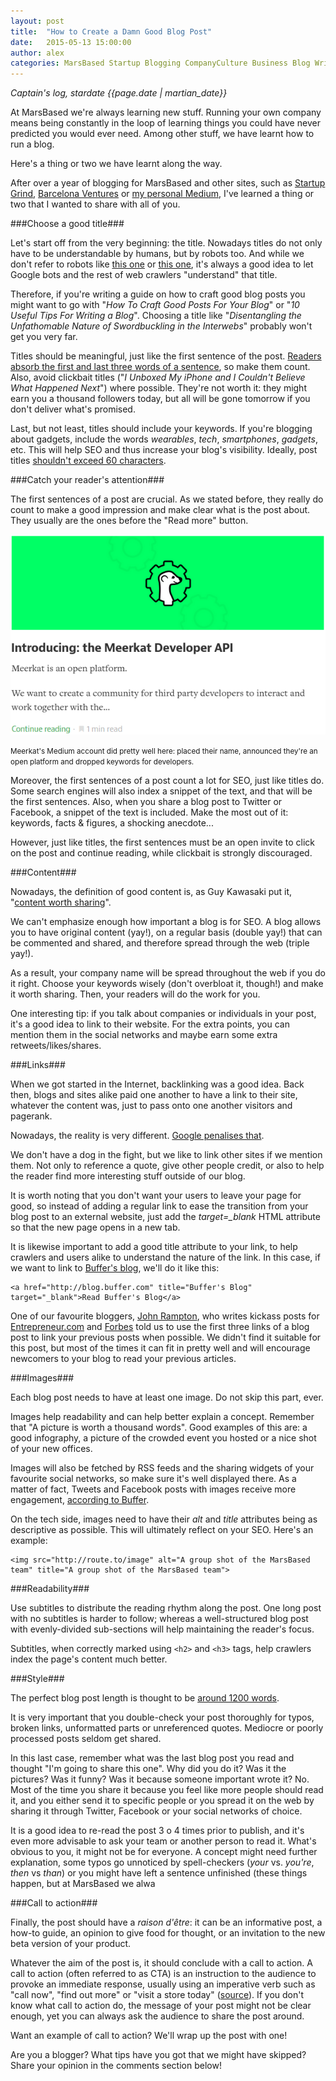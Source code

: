 ```yaml
---
layout: post
title:  "How to Create a Damn Good Blog Post"
date:   2015-05-13 15:00:00
author: alex
categories: MarsBased Startup Blogging CompanyCulture Business Blog Writing SocialMedia
---
```


*Captain's log, stardate {{page.date | martian_date}}*

At MarsBased we're always learning new stuff. Running your own company means being constantly in the loop of learning things you could have never predicted you would ever need. Among other stuff, we have learnt how to run a blog.

Here's a thing or two we have learnt along the way.

<!--more-->

After over a year of blogging for MarsBased and other sites, such as <a href="http://www.startupgrind.com/barcelona" title="Startup Grind Barcelona" target="_blank">Startup Grind</a>, <a href="http://barcelonaventures.com/blog/" title="Barcelona Ventures blog" target="_blank">Barcelona Ventures</a> or <a href="https://medium.com/@lexrodba" title="@Lexrodba Medium" target="_blank">my personal Medium</a>, I've learned a thing or two that I wanted to share with all of you.

###Choose a good title###

Let's start off from the very beginning: the title. Nowadays titles do not only have to be understandable by humans, but by robots too. And while we don't refer to robots like <a href="http://static.guim.co.uk/sys-images/Guardian/Pix/pictures/2014/2/21/1392977241047/Robot-from-The-Terminator-010.jpg" title="Robot" target="_blank">this one</a> or <a href="http://img4.wikia.nocookie.net/__cb20141005032524/deadliestfiction/images/e/eb/Optimus_Prime_Generation_1.jpg" title="Robot" target="_blank">this one</a>, it's always a good idea to let Google bots and the rest of web crawlers "understand" that title.

Therefore, if you're writing a guide on how to craft good blog posts you might want to go with "<i>How To Craft Good Posts For Your Blog</i>" or "<i>10 Useful Tips For Writing a Blog</i>". Choosing a title like "<i>Disentangling the Unfathomable Nature of Swordbuckling in the Interwebs</i>" probably won't get you very far.

Titles should be meaningful, just like the first sentence of the post. <a href="https://blog.bufferapp.com/headline-formulas?utm_content=buffer144c3&utm_medium=social&utm_source=twitter.com&utm_campaign=buffer" title="Buffer blog" target="_blank">Readers absorb the first and last three words of a sentence</a>, so make them count. Also, avoid clickbait titles ("<i>I Unboxed My iPhone and I Couldn't Believe What Happened Next</i>") where possible. They're not worth it: they might earn you a thousand followers today, but all will be gone tomorrow if you don't deliver what's promised.

Last, but not least, titles should include your keywords. If you're blogging about gadgets, include the words <i>wearables</i>, <i>tech</i>, <i>smartphones</i>, <i>gadgets</i>, etc. This will help SEO and thus increase your blog's visibility. Ideally, post titles <a href="http://www.orbitmedia.com/blog/ideal-blog-post-length/" title="Marketing tips" target="_blank">shouldn't exceed 60 characters</a>.

###Catch your reader's attention###

The first sentences of a post are crucial. As we stated before, they really do count to make a good impression and make clear what is the post about. They usually are the ones before the "Read more" button.

<img src="/images/blog/post19a.png" alt="Read more text" title="Read more text" class="img-center img-rounded img-responsive" />
<p class="text-center img-footer"><small>Meerkat's Medium account did pretty well here: placed their name, announced they're an open platform and dropped keywords for developers.</small></p>

Moreover, the first sentences of a post count a lot for SEO, just like titles do. Some search engines will also index a snippet of the text, and that will be the first sentences. Also, when you share a blog post to Twitter or Facebook, a snippet of the text is included. Make the most out of it: keywords, facts & figures, a shocking anecdote...

However, just like titles, the first sentences must be an open invite to click on the post and continue reading, while clickbait is strongly discouraged.

###Content###

Nowadays, the definition of good content is, as Guy Kawasaki put it, "<a href="https://www.startupgrind.com/events/details/startup-grind-london-hosted-guy-kawasaki-canvaex-apple#/" title="Startup Grind hosts Guy Kawasaki" target="_blank">content worth sharing</a>".

We can't emphasize enough how important a blog is for SEO. A blog allows you to have original content (yay!), on a regular basis (double yay!) that can be commented and shared, and therefore spread through the web (triple yay!).

As a result, your company name will be spread throughout the web if you do it right. Choose your keywords wisely (don't overbloat it, though!) and make it worth sharing. Then, your readers will do the work for you.

One interesting tip: if you talk about companies or individuals in your post, it's a good idea to link to their website. For the extra points, you can mention them in the social networks and maybe earn some extra retweets/likes/shares.

###Links###

When we got started in the Internet, backlinking was a good idea. Back then, blogs and sites alike paid one another to have a link to their site, whatever the content was, just to pass onto one another visitors and pagerank.

Nowadays, the reality is very different. <a href="http://white.net/blog/high-risk-seo-33-ways-to-get-penalised-by-google/" title="Google Penalises Backlinks" target="_blank">Google penalises that</a>.

We don't have a dog in the fight, but we like to link other sites if we mention them. Not only to reference a quote, give other people credit, or also to help the reader find more interesting stuff outside of our blog.

It is worth noting that you don't want your users to leave your page for good, so instead of adding a regular link to ease the transition from your blog post to an external website, just add the <i>target=_blank</i> HTML attribute so that the new page opens in a new tab.

It is likewise important to add a good title attribute to your link, to help crawlers and users alike to understand the nature of the link. In this case, if we want to link to <a href="http://blog.buffer.com" title="Buffer's Blog" target="_blank">Buffer's blog</a>, we'll do it like this:

<pre><code>&lt;a href="http://blog.buffer.com" title="Buffer's Blog" target="_blank"&gt;Read Buffer's Blog&lt;/a&gt;
</code></pre>

One of our favourite bloggers, <a href="http://www.johnrampton.com/" title="John Rampton website" target="_blank">John Rampton</a>, who writes kickass posts for <a href="http://www.entrepreneur.com" title="Entrepreneur-com" target="_blank">Entrepreneur.com</a> and <a href="http://forbes.com" title="Forbes" target="_blank">Forbes</a> told us to use the first three links of a blog post to link your previous posts when possible. We didn't find it suitable for this post, but most of the times it can fit in pretty well and will encourage newcomers to your blog to read your previous articles.

###Images###

Each blog post needs to have at least one image. Do not skip this part, ever.

Images help readability and can help better explain a concept. Remember that "A picture is worth a thousand words". Good examples of this are: a good infography, a picture of the crowded event you hosted or a nice shot of your new offices.

Images will also be fetched by RSS feeds and the sharing widgets of your favourite social networks, so make sure it's well displayed there. As a matter of fact, Tweets and Facebook posts with images receive more engagement, <a href="https://blog.bufferapp.com/twitter-images" title="Buffer's Blog" target="_blank">according to Buffer</a>.

On the tech side, images need to have their <i>alt</i> and <i>title</i> attributes being as descriptive as possible. This will ultimately reflect on your SEO. Here's an example:

<pre><code>&lt;img src="http://route.to/image" alt="A group shot of the MarsBased team" title="A group shot of the MarsBased team"&gt;</code></pre>

###Readability###

Use subtitles to distribute the reading rhythm along the post. One long post with no subtitles is harder to follow; whereas a well-structured blog post with evenly-divided sub-sections will help maintaining the reader's focus.

Subtitles, when correctly marked using <code>&lt;h2&gt;</code> and <code>&lt;h3&gt;</code> tags, help crawlers index the page's content much better.

###Style###

The perfect blog post length is thought to be <a href="http://www.bitrebels.com/social/makes-perfect-blog-post-infographic/" title="Infographic about blogging" target="_blank">around 1200 words</a>.

It is very important that you double-check your post thoroughly for typos, broken links, unformatted parts or unreferenced quotes. Mediocre or poorly processed posts seldom get shared.

In this last case, remember what was the last blog post you read and thought "I'm going to share this one". Why did you do it? Was it the pictures? Was it funny? Was it because someone important wrote it? No. Most of the time you share it because you feel like more people should read it, and you either send it to specific people or you spread it on the web by sharing it through Twitter, Facebook or your social networks of choice.

It is a good idea to re-read the post 3 o 4 times prior to publish, and it's even more advisable to ask your team or another person to read it. What's obvious to you, it might not be for everyone. A concept might need further explanation, some typos go unnoticed by spell-checkers (<i>your</i> vs. <i>you're</i>, <i>then</i> vs <i>than</i>) or you might have left a sentence unfinished (these things happen, but at MarsBased we alwa

###Call to action###

Finally, the post should have a <i>raison d'être</i>: it can be an informative post, a how-to guide, an opinion to give food for thought, or an invitation to the new beta version of your product.

Whatever the aim of the post is, it should conclude with a call to action. A call to action (often referred to as CTA) is an instruction to the audience to provoke an immediate response, usually using an imperative verb such as "call now", "find out more" or "visit a store today" (<a href="http://homebusiness.about.com/od/homebusinessglossar1/g/Call-To-Action-Definition.htm" title="Definition of call to action" target="_blank">source</a>). If you don't know what call to action do, the message of your post might not be clear enough, yet you can always ask the audience to share the post around.

Want an example of call to action? We'll wrap up the post with one!

Are you a blogger? What tips have you got that we might have skipped? Share your opinion in the comments section below!
